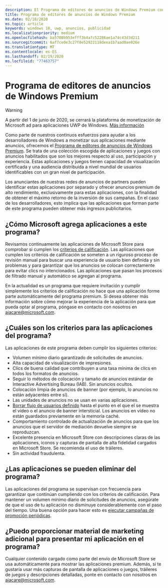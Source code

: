 ```yaml
---
description: El Programa de editores de anuncios de Windows Premium consta de una colección protegida de aplicaciones habilitadas para anuncios que las redes de anuncios de partners pueden adaptar con anuncios premium de alto rendimiento. Las aplicaciones de este programa son las mejores en lo que respecta al uso, participación y experiencia.
title: Programa de editores de anuncios de Windows Premium
ms.date: 02/18/2020
ms.topic: article
keywords: windows 10, uwp, anuncios, publicidad
ms.localizationpriority: medium
ms.openlocfilehash: ba5708b953efff3b4a7c52286ae1a74c43d3d211
ms.sourcegitcommit: 6af7ce0e3c27f8e52922118deea1b7aad0ae026e
ms.translationtype: MT
ms.contentlocale: es-ES
ms.lasthandoff: 02/19/2020
ms.locfileid: "77463757"
---
```

# <a name="windows-premium-ads-publishers-program"></a>Programa de editores de anuncios de Windows Premium

>[!WARNING]
> A partir del 1 de junio de 2020, se cerrará la plataforma de monetización de Microsoft ad para aplicaciones UWP de Windows. [Más información](https://aka.ms/ad-monetization-shutdown)

Como parte de nuestros continuos esfuerzos para ayudar a los desarrolladores de Windows a monetizar sus aplicaciones mediante anuncios, ofrecemos el [Programa de editores de anuncios de Windows Premium](https://www.windowspremiumapps.com). Se trata de una colección escogida de aplicaciones y juegos con anuncios habilitados que son los mejores respecto al uso, participación y experiencia. Estas aplicaciones y juegos tienen capacidad de visualización certificada y una audiencia distribuida a nivel mundial de usuarios identificables con un gran nivel de participación.

Los anunciantes de nuestras redes de anuncios de partners pueden identificar estas aplicaciones por separado y ofrecer anuncios premium de alto rendimiento, exclusivamente para estas aplicaciones, con la finalidad de obtener el máximo retorno de la inversión de sus campañas. En el caso de los desarrolladores, esto implica que las aplicaciones que forman parte de este programa pueden obtener más ingresos publicitarios.

## <a name="how-does-microsoft-add-apps-to-this-program"></a>¿Cómo Microsoft agrega aplicaciones a este programa? 

Revisamos continuamente las aplicaciones de Microsoft Store para comprobar si cumplen los [criterios de calificación](#what-are-the-criteria-for-apps-in-the-program). Las aplicaciones que cumplen los criterios de calificación se someten a un riguroso proceso de revisión manual para buscar una experiencia de usuario bien definida y sin problemas y para garantizar que los anuncios se colocan correctamente para evitar clics no intencionados. Las aplicaciones que pasan los procesos de filtrado manual y automático se agregan al programa.

En la actualidad es un programa que requiere invitación y cumplir simplemente los criterios de calificación no hace que una aplicación forme parte automáticamente del programa premium. Si desea obtener más información sobre cómo mejorar la experiencia de la aplicación para que pueda optar al programa, póngase en contacto con nosotros en aiacare@microsoft.com.

## <a name="what-are-the-criteria-for-apps-in-the-program"></a>¿Cuáles son los criterios para las aplicaciones del programa?

Las aplicaciones de este programa deben cumplir los siguientes criterios:

* Volumen mínimo diario garantizado de solicitudes de anuncios. 
* Alta capacidad de visualización de impresiones. 
* Clics de buena calidad que contribuyen a una tasa mínima de clics en todos los formatos de anuncios. 
* Seguir lo métodos de colocación y tamaño de anuncios estándar de Interactive Advertising Bureau (IAB). Sin anuncios ocultos.
* Colocación limpia de anuncios de banner (por ejemplo, lo anuncios no están adyacentes entre sí).
* Las unidades de anuncios no se usan en varias aplicaciones.
* [Borrar flujo de usuarios definido](https://blogs.windows.com/buildingapps/2017/08/31/best-practices-using-video-ads-windows-apps/) hasta el punto en el que el se muestra el vídeo o el anuncio de banner intersticial. Los anuncios en vídeo no están guardados previamente en la memoria caché. 
* Comportamiento controlado de actualización de anuncios para que los anuncios que el servidor de mediación devuelve siempre se reproduzcan.
* Excelente presencia en Microsoft Store con descripciones claras de las aplicaciones, iconos y capturas de pantalla de alta fidelidad cargados en Microsoft Store. Se recomienda el uso de tráileres.
* Sin actividad fraudulenta.

## <a name="can-apps-get-removed-from-the-program"></a>¿Las aplicaciones se pueden eliminar del programa?

Las aplicaciones del programa se supervisan con frecuencia para garantizar que continúan cumpliendo con los criterios de calificación. Para mantener un volumen mínimo diario de solicitudes de anuncios, asegúrate de que el uso de tu aplicación no disminuye considerablemente con el paso del tiempo. Una buena opción para hacer esto es [ejecutar campañas de promoción periódicas](https://developer.microsoft.com/store/promote-your-apps).

## <a name="can-i-provide-additional-marketing-material-to-showcase-my-app-in-the-program"></a>¿Puedo proporcionar material de marketing adicional para presentar mi aplicación en el programa? 

Cualquier contenido cargado como parte del envío de Microsoft Store se usa automáticamente para mostrar las aplicaciones premium. Además, si te gustaría usar más capturas de pantalla de aplicaciones o juegos, tráileres de juegos y descripciones detalladas, ponte en contacto con nosotros en aiacare@microsoft.com.
